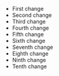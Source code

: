 * First change
* Second change
* Third change
* Fourth change
* Fifth change
* Sixth change
* Seventh change
* Eighth change
* Ninth change
* Tenth change

